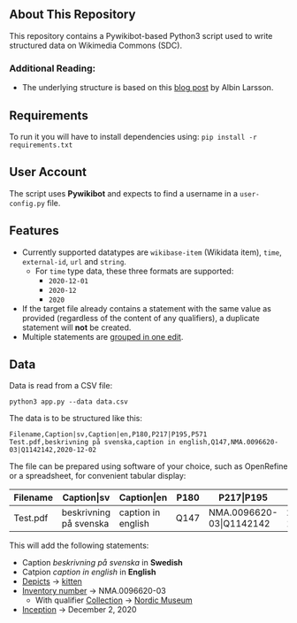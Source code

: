 ## About This Repository
This repository contains a Pywikibot-based Python3 script used to write structured data on Wikimedia Commons (SDC). 

### Additional Reading:
* The underlying structure is based on this [blog post](https://byabbe.se/2020/09/15/writing-structured-data-on-commons-with-python) by Albin Larsson.

## Requirements

To run it you will have to install dependencies using:
`pip install -r requirements.txt`

## User Account

The script uses **Pywikibot** and expects to find a username in a `user-config.py` file.

## Features
* Currently supported datatypes are `wikibase-item` (Wikidata item), `time`, `external-id`, `url` and `string`.
  * For `time` type data, these three formats are supported:
    * `2020-12-01`
    * `2020-12`
    * `2020`
* If the target file already contains a statement with the same value as provided (regardless of the content of any qualifiers), a duplicate statement will **not** be created.
* Multiple statements are [grouped in one edit](https://commons.wikimedia.org/w/index.php?title=File%3ATest.pdf&type=revision&diff=520547355&oldid=520541181).

## Data

Data is read from a CSV file:

````
python3 app.py --data data.csv
````

The data is to be structured like this:

````
Filename,Caption|sv,Caption|en,P180,P217|P195,P571
Test.pdf,beskrivning på svenska,caption in english,Q147,NMA.0096620-03|Q1142142,2020-12-02
````

The file can be prepared using software of your choice, such as OpenRefine or a spreadsheet, for convenient tabular display:

| Filename      |Caption\|sv            |Caption\|en       |P180 |P217\|P195              |P571      |
| --------------|-----------------------|------------------|-----|------------------------|----------|
| Test.pdf      | beskrivning på svenska|caption in english|Q147 |NMA.0096620-03\|Q1142142|2020-12-02|

This will add the following statements:
- Caption _beskrivning på svenska_ in **Swedish**
- Catpion _caption in english_ in **English**
- [Depicts](https://www.wikidata.org/wiki/Property:P180) → [kitten](https://www.wikidata.org/wiki/Q147)
- [Inventory number](https://www.wikidata.org/wiki/Property:P217) → NMA.0096620-03
  - With qualifier [Collection](https://www.wikidata.org/wiki/Property:P195) → [Nordic Museum](https://www.wikidata.org/wiki/Q1142142)
- [Inception](https://www.wikidata.org/wiki/Property:P571) → December 2, 2020
  